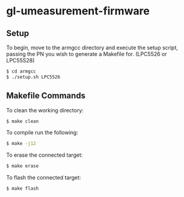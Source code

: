 # gl-umeasurement-firmware

## Setup
To begin, move to the armgcc directory and execute the setup script, passing the PN you wish to generate a Makefile for. (LPC5526 or LPC55S28)
```bash
$ cd armgcc
$ ./setup.sh LPC5526
```

## Makefile Commands
To clean the working directory:
```bash
$ make clean
```

To compile run the following:
```bash
$ make -j12
```

To erase the connected target:
```bash
$ make erase
```

To flash the connected target:
```bash
$ make flash
```